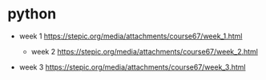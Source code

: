 # python 
-  week 1
https://stepic.org/media/attachments/course67/week_1.html


   - week 2
https://stepic.org/media/attachments/course67/week_2.html ﻿


  - week 3
https://stepic.org/media/attachments/course67/week_3.html ﻿
